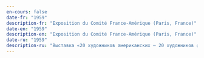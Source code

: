 ```yaml
---
en-cours: false
date-fr: "1959"
description-fr: "Exposition du Comité France-Amérique (Paris, France)"
date-en: "1959"
description-en: "Exposition du Comité France-Amérique (Paris, France)"
date-ru: "1959"
description-ru: "Выставка «20 художников американских — 20 художников французских» (Париж, Франция)"
---
```


